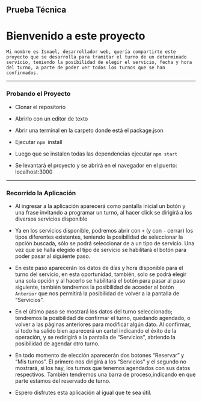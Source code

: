 
## Prueba Técnica

# Bienvenido a este proyecto

    Mi nombre es Ismael, desarrollador web, quería compartirte este proyecto que se desarrolla para tramitar el turno de un determinado servicio, teniendo la posibilidad de elegir el servicio, fecha y hora del turno, a parte de poder ver todos los turnos que se han confirmados.

---
### Probando el Proyecto

 * Clonar el repositorio
 * Abrirlo con un editor de texto
 * Abrir una terminal en la carpeto donde está el package.json

 * Ejecutar `npm `install
 * Luego que se instalen todas las dependencias ejecutar `npm start` 
 * Se levantará el proyecto y se abrirá en el navegador en el puerto: localhost:3000
 ---

### Recorrido la Aplicación

* Al ingresar a la aplicación aparecerá como pantalla inicial un botón y una frase invitando a programar un turno, al hacer click se dirigirá a los diversos servicios disponible

* Ya en los servicios disponible, podremos abrir con `+` (y con `-` cerrar) los tipos diferentes existentes, teniendo la posibilidad de seleccionar la opción buscada, sólo se podrá seleccionar de a un tipo de servicio. Una vez que se halla elegido el tipo de servicio se habilitará el botón para poder pasar al siguiente paso.

* En este paso aparecerán los datos de días y hora disponible para el turno del servicio, en esta oportunidad, también, solo se podrá elegir una sola opción y al hacerlo se habilitará el botón para pasar al paso siguiente, también tendremos la posibilidad de acceder al botón `Anterior` que nos permitirá la posibilidad de volver a la pantalla de “Servicios”.

* En el último paso se mostrará los datos del turno seleccionado; tendremos la posibilidad de confirmar el turno, quedando agendado, o volver a las páginas anteriores para modificar algún dato. Al confirmar, si todo ha salido bien aparecerá un cartel indicando el éxito de la operación, y se redirigirá a la pantalla de “Servicios”, abriendo la posibilidad de agendar otro turno.

* En todo momento de elección aparecerán dos botones “Reservar” y “Mis turnos”. El primero nos dirigirá a los “Servicios” y el segundo no mostrará, si los hay, los turnos que tenemos agendados con sus datos respectivos. También tendremos una barra de proceso,indicando en que parte estamos del reservado de turno.

* Espero disfrutes esta aplicación al igual que te sea útil.

